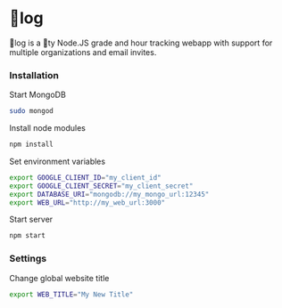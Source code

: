 # 💩log

💩log is a 💩ty Node.JS grade and hour tracking webapp with support for multiple organizations and email invites.

### Installation

Start MongoDB
```sh
sudo mongod
```

Install node modules
```sh
npm install
```

Set environment variables
```sh
export GOOGLE_CLIENT_ID="my_client_id"
export GOOGLE_CLIENT_SECRET="my_client_secret"
export DATABASE_URI="mongodb://my_mongo_url:12345"
export WEB_URL="http://my_web_url:3000"
```

Start server
```sh
npm start
```

### Settings
Change global website title
```sh
export WEB_TITLE="My New Title"
```
